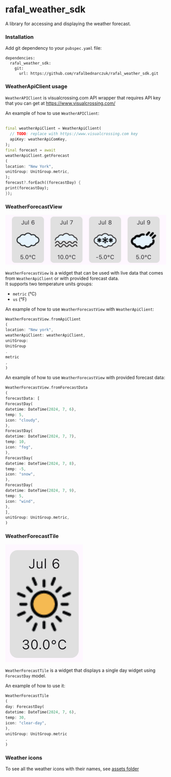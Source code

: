 # rafal_weather_sdk

A library for accessing and displaying the weather forecast.

### Installation

Add git dependency to your `pubspec.yaml` file:

```
dependencies:
  rafal_weather_sdk:
    git:
      url: https://github.com/rafalbednarczuk/rafal_weather_sdk.git
```

### WeatherApiClient usage

`WeatherAPIClient` is visualcrossing.com API wrapper that requires API key that you can get
at https://www.visualcrossing.com/

An example of how to use `WeatherAPIClient`:

```dart

final weatherApiClient = WeatherApiClient(
  // TODO: replace with https://www.visualcrossing.com key
  apiKey: weatherApiComKey,
);
final forecast = await
weatherApiClient.getForecast
(
location: "New York",
unitGroup: UnitGroup.metric,
);
forecast?.forEach((forecastDay) {
print(forecastDay);
});
```

### WeatherForecastView

![](https://raw.githubusercontent.com/rafalbednarczuk/rafal_weather_sdk/master/images/view.jpg)

`WeatherForecastView` is a widget that can be used with live data that comes from `WeatherApiClient`
or with provided forecast data.  
It supports two temperature units groups:

- `metric` (°C)
- `us` (°F)

An example of how to use `WeatherForecastView` with `WeatherApiClient`:

```dart
WeatherForecastView.fromApiClient
(
location: "New york",
weatherApiClient: weatherApiClient,
unitGroup:
UnitGroup
.
metric
,
)
```

An example of how to use `WeatherForecastView` with provided forecast data:

```dart
WeatherForecastView.fromForecastData
(
forecastData: [
ForecastDay(
datetime: DateTime(2024, 7, 6),
temp: 5,
icon: "cloudy",
),
ForecastDay(
datetime: DateTime(2024, 7, 7),
temp: 10,
icon: "fog",
),
ForecastDay(
datetime: DateTime(2024, 7, 8),
temp: -5,
icon: "snow",
),
ForecastDay(
datetime: DateTime(2024, 7, 9),
temp: 5,
icon: "wind",
),
],
unitGroup: UnitGroup.metric,
)
```

### WeatherForecastTile

![](https://raw.githubusercontent.com/rafalbednarczuk/rafal_weather_sdk/master/images/single.jpg)

`WeatherForecastTile` is a widget that displays a single day widget using `ForecastDay` model.

An example of how to use it:

```dart
WeatherForecastTile
(
day: ForecastDay(
datetime: DateTime(2024, 7, 6),
temp: 30,
icon: "clear-day",
),
unitGroup: UnitGroup.metric
,
)
```

### Weather icons

To see all the weather icons with their names,
see [assets folder](https://github.com/rafalbednarczuk/rafal_weather_sdk/tree/master/assets/icon) 
